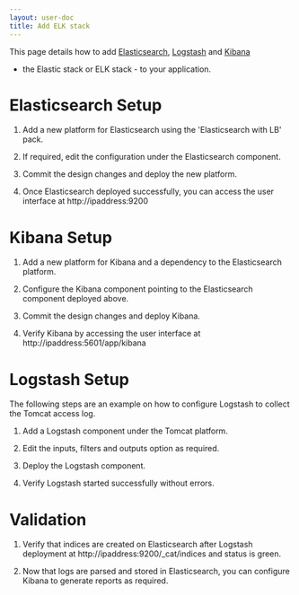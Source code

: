 ```yaml
---
layout: user-doc
title: Add ELK stack
---
```


This page details how to add [Elasticsearch](https://www.elastic.co/products/elasticsearch),
[Logstash](https://www.elastic.co/products/logstash) and [Kibana](https://www.elastic.co/products/kibana)
- the Elastic stack or ELK stack - to your application.

# Elasticsearch Setup

1. Add a new platform for Elasticsearch using the 'Elasticsearch with LB' pack.

1. If required, edit the configuration under the Elasticsearch component.

1. Commit the design changes and deploy the new platform.

1. Once Elasticsearch deployed successfully, you can access the user interface at http://ipaddress:9200


# Kibana Setup

1. Add a new platform for Kibana and a dependency to the Elasticsearch platform.

1. Configure the Kibana component pointing to the Elasticsearch component deployed above.

1. Commit the design changes and deploy Kibana.

1. Verify Kibana by accessing the user interface at http://ipaddress:5601/app/kibana


# Logstash Setup

The following steps are an example on how to configure Logstash to collect the Tomcat access log.

1. Add a Logstash component under the Tomcat platform.

1. Edit the inputs, filters and outputs option as required.

1. Deploy the Logstash component.

1. Verify Logstash started successfully without errors.


# Validation

1. Verify that indices are created on Elasticsearch after Logstash deployment at http://ipaddress:9200/_cat/indices and
status is green.

1. Now that logs are parsed and stored in Elasticsearch, you can configure Kibana to generate reports as required.